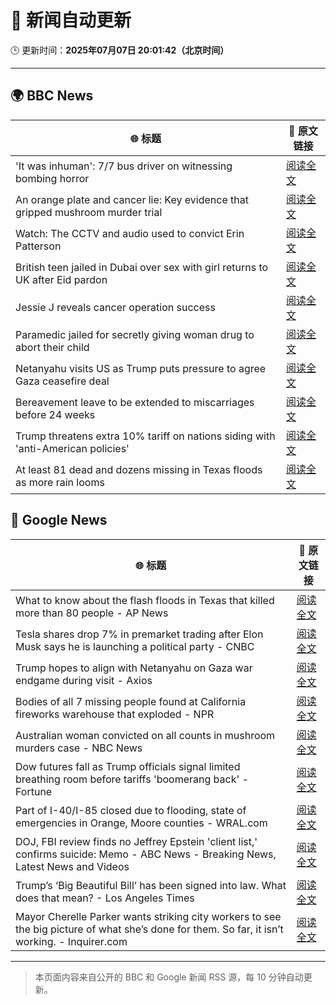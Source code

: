 # 🧠 新闻自动更新

🕒 更新时间：**2025年07月07日 20:01:42（北京时间）**

---

## 🌍 BBC News

| 🌐 标题 | 🔗 原文链接 |
|--------|-------------|
| 'It was inhuman': 7/7 bus driver on witnessing bombing horror | [阅读全文](https://www.bbc.com/news/articles/ce37xwxgy1xo) |
| An orange plate and cancer lie: Key evidence that gripped mushroom murder trial | [阅读全文](https://www.bbc.com/news/articles/cdx554n1x0wo) |
| Watch: The CCTV and audio used to convict Erin Patterson | [阅读全文](https://www.bbc.com/news/videos/c62gd705ly9o) |
| British teen jailed in Dubai over sex with girl returns to UK after Eid pardon | [阅读全文](https://www.bbc.com/news/articles/cq8zdvzj5vwo) |
| Jessie J reveals cancer operation success | [阅读全文](https://www.bbc.com/news/articles/c2lev0jrdeeo) |
| Paramedic jailed for secretly giving woman drug to abort their child | [阅读全文](https://www.bbc.com/news/articles/c9qxneddqn2o) |
| Netanyahu visits US as Trump puts pressure to agree Gaza ceasefire deal | [阅读全文](https://www.bbc.com/news/articles/cy4ypze027ro) |
| Bereavement leave to be extended to miscarriages before 24 weeks | [阅读全文](https://www.bbc.com/news/articles/cz9k12w5j54o) |
| Trump threatens extra 10% tariff on nations siding with 'anti-American policies' | [阅读全文](https://www.bbc.com/news/articles/c1dnz7gw92zo) |
| At least 81 dead and dozens missing in Texas floods as more rain looms | [阅读全文](https://www.bbc.com/news/articles/cddzrj323zzo) |

## 📰 Google News

| 🌐 标题 | 🔗 原文链接 |
|--------|-------------|
| What to know about the flash floods in Texas that killed more than 80 people - AP News | [阅读全文](https://news.google.com/rss/articles/CBMikwFBVV95cUxNOWJFdjYxbGIxNkI1UU1iZ1ljNVdPR0djaHYyOUo3S3Q2V2xOOFB4NlY4NC1MdlUtcmFxU19PU1U0bjNlVzRzXzR4VzFPb05MT2V2YTFySnF5dFd3NHZCZ1EzLWJKWUtFdmtPX01wbWtxbTk2aWg3QmVTaFBhb2lNRElaaDJ1X1NxTnU5eUtCQUlBMGs?oc=5) |
| Tesla shares drop 7% in premarket trading after Elon Musk says he is launching a political party - CNBC | [阅读全文](https://news.google.com/rss/articles/CBMibEFVX3lxTE9lVktjUG9aZkFUcmE4V25BRm9YNG8tZGlGY090UjktRjE0bmhBXzNHeXZ6NlcyMEFyX2p6cjVRSG1WYWpaM19PWWFJamktd1NlTDZlbmNhQ19sN01vR2ZJNlh4aWVTWlZRU0dOddIBckFVX3lxTE1EdXhZT2poeDZneEszaXpmV0wzbVd6X2RQZnlJY1U0QnJ3VDdqcEhoOGtySnVYanR1LVpqUjljMWIyU0gybDhJd3I1NjRNVk5icmRqZ3VhNEVMcUVWcDVpdVJIQXV5M1dhalE5YnJ5RFVCUQ?oc=5) |
| Trump hopes to align with Netanyahu on Gaza war endgame during visit - Axios | [阅读全文](https://news.google.com/rss/articles/CBMiggFBVV95cUxOQ2QzTVNEOUxzeHdtaVpKOVJKZjNGZ1lIZElnd2VTZzFLWUZUV0ZLWl96d3BhcWNVMFlrMjROQ2xENFJGZjJGdU8wT29aVUY1LWpEcm1ZbmVvZkJ3REd6RExDQi04V1ZqRVVkTkZzSnp2SzJ4cWJfQnoxM0VqTW54ZUln?oc=5) |
| Bodies of all 7 missing people found at California fireworks warehouse that exploded - NPR | [阅读全文](https://news.google.com/rss/articles/CBMinwFBVV95cUxQd1JuOUh6LVoxaUQwaGFZMUU3OXFwTTBVM1dsLUdBNm9vVFYxclRPd1JQVjFOUWhTclJ2b1VzSV9mXy1BTl9GYlJyU2FXZVcyVmZXb2RKejBUcEZGNVhDcEhsMWJFVXB2eUdGcFB4Q2VTX3lsNWxBS2ZRZ3p6N3YtZVJDb3QxUzB0V0R6TTZhU0lBYjctbG9IMWh2UWQzZDA?oc=5) |
| Australian woman convicted on all counts in mushroom murders case - NBC News | [阅读全文](https://news.google.com/rss/articles/CBMiqgFBVV95cUxPeXJXQW54dzhqUENjR0dRX29Xck9OaktoUS03Z1hHV0NMRjA0QjYzUFhQbjVhZk1qMVYzOUlvVC1wbGR6UTl3Z080XzdvdDUzVHM2R3NRTWhPbWoyajlUUWFrYmt0dVIyRTNYQWF4bFUzMXBOZnZ1N0psbkd3RWM3endUcmtqZ1lBbVdjak9lR3M4Q01DQ0QxLU5PX1hVc3dpR3hUeGJ6WkJuUdIBVkFVX3lxTE1oUDBpWHZjajdweVNOUGd2NEZxRnlSRWUxbVc2alY2b2J3TFNqbUllMGllTFNzMV9LSVpBM1RnWHh0S1JITG5qTjllSVViVzlHTHJQMUln?oc=5) |
| Dow futures fall as Trump officials signal limited breathing room before tariffs 'boomerang back' - Fortune | [阅读全文](https://news.google.com/rss/articles/CBMiqAFBVV95cUxPWTNNS2ZJZFZkUHlwSEYyc1FwcUF6ek5QazJIYkt6YUlhdVh1UkllRUM1UkYwU29rR0NxclVXamFqUGNZUUFpajB4cktDTU96bW9Gb2hpWng3TTBkVjRaeWVFUlAzejJuUnRGVlpUYUxCeDh5TTRSMEhlM3JVc0sxOTRtWVpOYTZ4bEdRYkVRMndlRWpGUjZ2SWlJb3RPWlNYWUswTXQ1Rkc?oc=5) |
| Part of I-40/I-85 closed due to flooding, state of emergencies in Orange, Moore counties - WRAL.com | [阅读全文](https://news.google.com/rss/articles/CBMijwFBVV95cUxNZ1pfYlJTcEtiN3VkV01lbzItZEg2WnJ6c3dfUEdLZXR6WTZmYVh2alBLNWl4M2ZpTERhSnpBa2FKOVZpcG5IWklhdzBmaGUybWl1UTQ3elBtN2JPSWRoMkxfRFhaWHhMWUMtVmdpQUFZb3Zxa0hjVDJpa0c0T0FLQ0tsYUd1Z3VmVzY0MDh2aw?oc=5) |
| DOJ, FBI review finds no Jeffrey Epstein 'client list,' confirms suicide: Memo - ABC News - Breaking News, Latest News and Videos | [阅读全文](https://news.google.com/rss/articles/CBMimAFBVV95cUxOeXBCYjlNTnpkbzFUVXZ6RUg2WXNfMk5yXzlOVW1BRjJTZUNULW5xRWU3VjFhZHIxbWtzNl9Hc1pXUXhDNjhEWnZyRFY0TjRmeW1MUjQ3VHZhVEpHX3puOWc4ZmVkQjg1UVI3ZzNxWGNfVEJSOTRJWUhtWTRkR09mVHgtSk44WkttUFVTV0xzVWMzR1Vmb3BVa9IBngFBVV95cUxQUkRFNTFvSkFyZy1GYTNiQnYxQVIyY0lkcThoQ2Nmc0M3ZzBBdzdqZW12azBJYUQ3MnJ3OHdwYmdHY2I3WHNLTVNSM0dSX1Z4d0lOQXJ6dFNQVGRLd0JZMWpFckhBV2JxUXpyVzFfM1drbUZHTThvNXZxMHNZLTFxX19VRkRxMEZaanZHUEswYlJ0YzQwRVBKdVhHcUU2dw?oc=5) |
| Trump’s ‘Big Beautiful Bill’ has been signed into law. What does that mean? - Los Angeles Times | [阅读全文](https://news.google.com/rss/articles/CBMi3wFBVV95cUxNSXhFVFRmUDNHU0F3UWpjOEFnUG16c0VyT2M0dk5Ua3oyQkUweTRuQUV4c3JROVcxX3pIM1J5MTdpQ1dtY083YUxVS1BVYUswRjZoQjFMZW16U0xmUzRmaEI3TS15WUZOQkFhSGNDb1E4LTRzTUVIZWpsOG5hN29zX3NLVFU3LUx0Z0RyaVVLNTNaZnE2N2pMSVE3R296aEVOTU5Vdmc4ZG50UUFfWklRSk5rVFN2aVl3TDIzLUg3aEN4WFM2VE5rUzhWSTJYZ0E3djZ0amxPS2l5WWtwdmgw?oc=5) |
| Mayor Cherelle Parker wants striking city workers to see the big picture of what she’s done for them. So far, it isn’t working. - Inquirer.com | [阅读全文](https://news.google.com/rss/articles/CBMirAFBVV95cUxQNllybGI3MFI5dEpQYjdLSzB6TVd0ZklaaE1yaVhFYjI2OWFCdk02dF84c2lVZkpzZGphbk9uejRPbG9WMUV1SEEwWXVuVFktOC0wSUJ4UGc0dldEeTMtRlR2TEU0VWZoZVU1RmRUY1hvWmY0LVc4ZkpWMEx4eXl3M2psRC1CSXd6b1Vsd2FEc1ZtVGhqZ0RmZ3QxZXF5MTNxd1BPQk1xeURsUTUy?oc=5) |

---
> 本页面内容来自公开的 BBC 和 Google 新闻 RSS 源，每 10 分钟自动更新。